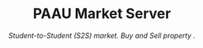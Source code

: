 <h1 align="center">PAAU Market Server</h1>
<p align="center"><i>Student-to-Student (S2S) market. Buy and Sell property .</i></p>
